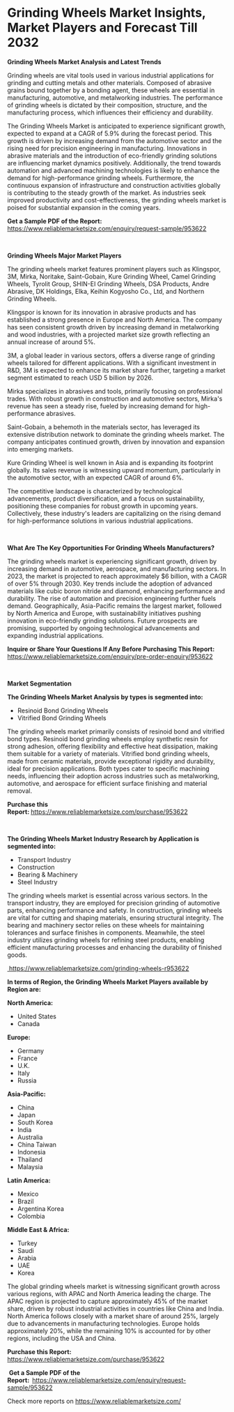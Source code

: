 <p><h1>Grinding Wheels Market Insights, Market Players and Forecast Till 2032</h1></p><p><strong>Grinding Wheels Market Analysis and Latest Trends</strong></p>
<p><p>Grinding wheels are vital tools used in various industrial applications for grinding and cutting metals and other materials. Composed of abrasive grains bound together by a bonding agent, these wheels are essential in manufacturing, automotive, and metalworking industries. The performance of grinding wheels is dictated by their composition, structure, and the manufacturing process, which influences their efficiency and durability.</p><p>The Grinding Wheels Market is anticipated to experience significant growth, expected to expand at a CAGR of 5.9% during the forecast period. This growth is driven by increasing demand from the automotive sector and the rising need for precision engineering in manufacturing. Innovations in abrasive materials and the introduction of eco-friendly grinding solutions are influencing market dynamics positively. Additionally, the trend towards automation and advanced machining technologies is likely to enhance the demand for high-performance grinding wheels. Furthermore, the continuous expansion of infrastructure and construction activities globally is contributing to the steady growth of the market. As industries seek improved productivity and cost-effectiveness, the grinding wheels market is poised for substantial expansion in the coming years.</p></p>
<p><strong>Get a Sample PDF of the Report:&nbsp;</strong> <a href="https://www.reliablemarketsize.com/enquiry/request-sample/953622?utm_campaign=2640&utm_medium=2&utm_source=Github&utm_content=ia&utm_term=07032025&utm_id=grinding-wheels">https://www.reliablemarketsize.com/enquiry/request-sample/953622</a></p>
<p>&nbsp;</p>
<p><strong>Grinding Wheels Major Market Players</strong></p>
<p><p>The grinding wheels market features prominent players such as Klingspor, 3M, Mirka, Noritake, Saint-Gobain, Kure Grinding Wheel, Camel Grinding Wheels, Tyrolit Group, SHIN-EI Grinding Wheels, DSA Products, Andre Abrasive, DK Holdings, Elka, Keihin Kogyosho Co., Ltd, and Northern Grinding Wheels. </p><p>Klingspor is known for its innovation in abrasive products and has established a strong presence in Europe and North America. The company has seen consistent growth driven by increasing demand in metalworking and wood industries, with a projected market size growth reflecting an annual increase of around 5%.</p><p>3M, a global leader in various sectors, offers a diverse range of grinding wheels tailored for different applications. With a significant investment in R&D, 3M is expected to enhance its market share further, targeting a market segment estimated to reach USD 5 billion by 2026.</p><p>Mirka specializes in abrasives and tools, primarily focusing on professional trades. With robust growth in construction and automotive sectors, Mirka's revenue has seen a steady rise, fueled by increasing demand for high-performance abrasives. </p><p>Saint-Gobain, a behemoth in the materials sector, has leveraged its extensive distribution network to dominate the grinding wheels market. The company anticipates continued growth, driven by innovation and expansion into emerging markets.</p><p>Kure Grinding Wheel is well known in Asia and is expanding its footprint globally. Its sales revenue is witnessing upward momentum, particularly in the automotive sector, with an expected CAGR of around 6%.</p><p>The competitive landscape is characterized by technological advancements, product diversification, and a focus on sustainability, positioning these companies for robust growth in upcoming years. Collectively, these industry's leaders are capitalizing on the rising demand for high-performance solutions in various industrial applications.</p></p>
<p>&nbsp;</p>
<p><strong>What Are The Key Opportunities For Grinding Wheels Manufacturers?</strong></p>
<p><p>The grinding wheels market is experiencing significant growth, driven by increasing demand in automotive, aerospace, and manufacturing sectors. In 2023, the market is projected to reach approximately $6 billion, with a CAGR of over 5% through 2030. Key trends include the adoption of advanced materials like cubic boron nitride and diamond, enhancing performance and durability. The rise of automation and precision engineering further fuels demand. Geographically, Asia-Pacific remains the largest market, followed by North America and Europe, with sustainability initiatives pushing innovation in eco-friendly grinding solutions. Future prospects are promising, supported by ongoing technological advancements and expanding industrial applications.</p></p>
<p><strong>Inquire or Share Your Questions If Any Before Purchasing This Report:</strong> <a href="https://www.reliablemarketsize.com/enquiry/pre-order-enquiry/953622?utm_campaign=2640&utm_medium=2&utm_source=Github&utm_content=ia&utm_term=07032025&utm_id=grinding-wheels">https://www.reliablemarketsize.com/enquiry/pre-order-enquiry/953622</a></p>
<p>&nbsp;</p>
<p><strong>Market Segmentation</strong></p>
<p><strong>The Grinding Wheels Market Analysis by types is segmented into:</strong></p>
<p><ul><li>Resinoid Bond Grinding Wheels</li><li>Vitrified Bond Grinding Wheels</li></ul></p>
<p><p>The grinding wheels market primarily consists of resinoid bond and vitrified bond types. Resinoid bond grinding wheels employ synthetic resin for strong adhesion, offering flexibility and effective heat dissipation, making them suitable for a variety of materials. Vitrified bond grinding wheels, made from ceramic materials, provide exceptional rigidity and durability, ideal for precision applications. Both types cater to specific machining needs, influencing their adoption across industries such as metalworking, automotive, and aerospace for efficient surface finishing and material removal.</p></p>
<p><strong>Purchase this Report:&nbsp;</strong><a href="https://www.reliablemarketsize.com/purchase/953622?utm_campaign=2640&utm_medium=2&utm_source=Github&utm_content=ia&utm_term=07032025&utm_id=grinding-wheels">https://www.reliablemarketsize.com/purchase/953622</a></p>
<p>&nbsp;</p>
<p><strong>The Grinding Wheels Market Industry Research by Application is segmented into:</strong></p>
<p><ul><li>Transport Industry</li><li>Construction</li><li>Bearing & Machinery</li><li>Steel Industry</li></ul></p>
<p><p>The grinding wheels market is essential across various sectors. In the transport industry, they are employed for precision grinding of automotive parts, enhancing performance and safety. In construction, grinding wheels are vital for cutting and shaping materials, ensuring structural integrity. The bearing and machinery sector relies on these wheels for maintaining tolerances and surface finishes in components. Meanwhile, the steel industry utilizes grinding wheels for refining steel products, enabling efficient manufacturing processes and enhancing the durability of finished goods.</p></p>
<p><a href="https://www.reliablemarketsize.com/grinding-wheels-r953622?utm_campaign=2640&utm_medium=2&utm_source=Github&utm_content=ia&utm_term=07032025&utm_id=grinding-wheels">&nbsp;https://www.reliablemarketsize.com/grinding-wheels-r953622</a></p>
<p><strong>In terms of Region, the Grinding Wheels Market Players available by Region are:</strong></p>
<p>
    <p> <strong> North America: </strong>
        <ul>
            <li>United States</li>
            <li>Canada</li>
        </ul>
        </p> 
    <p> <strong> Europe: </strong>
        <ul>
            <li>Germany</li>
            <li>France</li>
            <li>U.K.</li>
            <li>Italy</li>
            <li>Russia</li>
        </ul>
        </p> 
    <p> <strong> Asia-Pacific: </strong>
        <ul>
            <li>China</li>
            <li>Japan</li>
            <li>South Korea</li>
            <li>India</li>
            <li>Australia</li>
            <li>China Taiwan</li>
            <li>Indonesia</li>
            <li>Thailand</li>
            <li>Malaysia</li>
        </ul>
        </p> 
    <p> <strong> Latin America: </strong>
        <ul>
            <li>Mexico</li>
            <li>Brazil</li>
            <li>Argentina Korea</li>
            <li>Colombia</li>
        </ul>
        </p> 
    <p> <strong> Middle East & Africa: </strong>
        <ul>
            <li>Turkey</li>
            <li>Saudi</li>
            <li>Arabia</li>
            <li>UAE</li>
            <li>Korea</li>
        </ul>
    </p>
    </p>
<p><p>The global grinding wheels market is witnessing significant growth across various regions, with APAC and North America leading the charge. The APAC region is projected to capture approximately 45% of the market share, driven by robust industrial activities in countries like China and India. North America follows closely with a market share of around 25%, largely due to advancements in manufacturing technologies. Europe holds approximately 20%, while the remaining 10% is accounted for by other regions, including the USA and China.</p></p>
<p><strong>Purchase this Report: </strong><a href="https://www.reliablemarketsize.com/purchase/953622?utm_campaign=2640&utm_medium=2&utm_source=Github&utm_content=ia&utm_term=07032025&utm_id=grinding-wheels">https://www.reliablemarketsize.com/purchase/953622</a></p>
<p>&nbsp;<strong>Get a Sample PDF of the Report:&nbsp;&nbsp;</strong><a href="https://www.reliablemarketsize.com/enquiry/request-sample/953622?utm_campaign=2640&utm_medium=2&utm_source=Github&utm_content=ia&utm_term=07032025&utm_id=grinding-wheels">https://www.reliablemarketsize.com/enquiry/request-sample/953622</a></p>
<p><strong></strong></p>
<p>Check more reports on <a href="https://www.reliablemarketsize.com/?utm_campaign=2640&utm_medium=2&utm_source=Github&utm_content=ia&utm_term=07032025&utm_id=grinding-wheels">https://www.reliablemarketsize.com/</a></p>